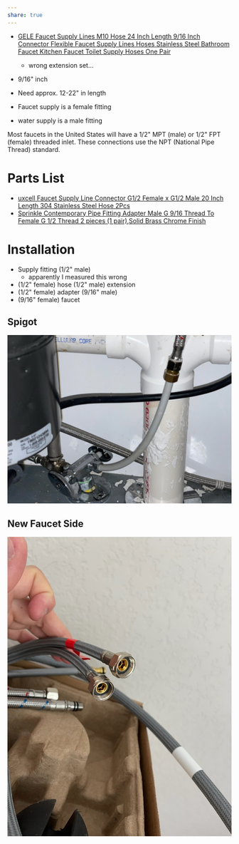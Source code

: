 ```yaml
---
share: true
---
```

- [GELE Faucet Supply Lines M10 Hose 24 Inch Length 9/16 Inch Connector Flexible Faucet Supply Lines Hoses Stainless Steel Bathroom Faucet Kitchen Faucet Toilet Supply Hoses One Pair](https://www.amazon.com/gp/product/B09C7SYVJ4/)
    - wrong extension set...
- 9/16" inch 
- Need approx. 12-22" in length


- Faucet supply is a female fitting
- water supply is a male fitting


Most faucets in the United States will have a 1/2" MPT (male) or 1/2" FPT (female) threaded inlet. These connections use the NPT (National Pipe Thread) standard.

# Parts List
- [uxcell Faucet Supply Line Connector G1/2 Female x G1/2 Male 20 Inch Length 304 Stainless Steel Hose 2Pcs](https://www.amazon.com/uxcell-Faucet-Connector-Braided-Stainless/dp/B07VBN413Q/)
- [Sprinkle Contemporary Pipe Fitting Adapter Male G 9/16 Thread To Female G 1/2 Thread 2 pieces (1 pair),Solid Brass Chrome Finish](https://www.amazon.com/Contemporary-Fitting-Adapter-Thread-Female/dp/B07WMFKZB9/)

# Installation
- Supply fitting (1/2" male)
    - apparently I measured this wrong
- (1/2" female) hose (1/2" male) extension 
- (1/2" female) adapter (9/16" male)
- (9/16" female) faucet

## Spigot
![1024](./0%20-%20Attachments/6766ACD3-29F7-48A8-B646-95F4E5102700.jpeg)

## New Faucet Side
![1024](./0%20-%20Attachments/BD23ED5A-7AF0-45DA-AC21-C640BC9D93EE.jpeg)
